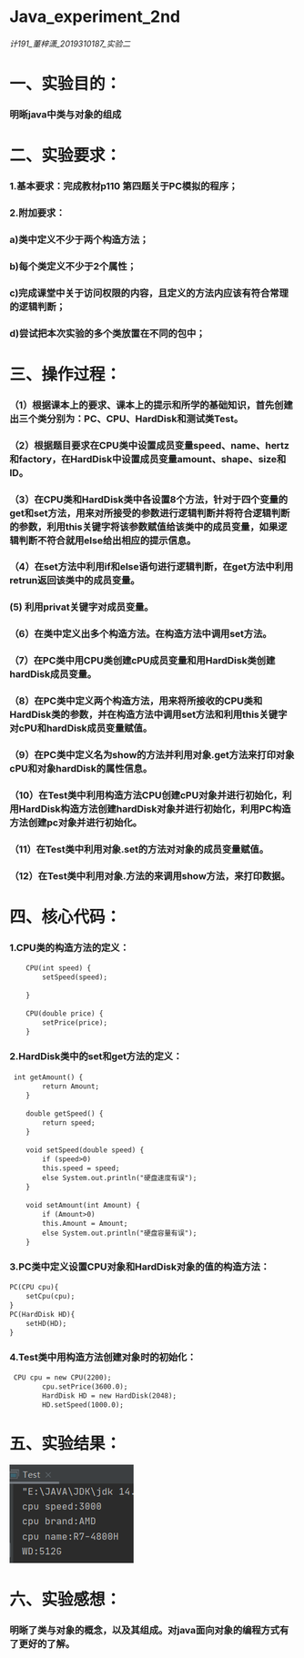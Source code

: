 # Java_experiment_2nd
######  计191_董梓潇_2019310187_实验二
# 一、实验目的：
### 明晰java中类与对象的组成
# 二、实验要求：
### 1.基本要求：完成教材p110 第四题关于PC模拟的程序；
### 2.附加要求：
### a)类中定义不少于两个构造方法；
### b)每个类定义不少于2个属性；
### c)完成课堂中关于访问权限的内容，且定义的方法内应该有符合常理的逻辑判断；
### d)尝试把本次实验的多个类放置在不同的包中；
# 三、操作过程：
### （1）根据课本上的要求、课本上的提示和所学的基础知识，首先创建出三个类分别为：PC、CPU、HardDisk和测试类Test。
### （2）根据题目要求在CPU类中设置成员变量speed、name、hertz和factory，在HardDisk中设置成员变量amount、shape、size和ID。
### （3）在CPU类和HardDisk类中各设置8个方法，针对于四个变量的get和set方法，用来对所接受的参数进行逻辑判断并将符合逻辑判断的参数，利用this关键字将该参数赋值给该类中的成员变量，如果逻辑判断不符合就用else给出相应的提示信息。
### （4）在set方法中利用if和else语句进行逻辑判断，在get方法中利用retrun返回该类中的成员变量。
###  (5) 利用privat关键字对成员变量。
### （6）在类中定义出多个构造方法。在构造方法中调用set方法。
### （7）在PC类中用CPU类创建cPU成员变量和用HardDisk类创建hardDisk成员变量。
### （8）在PC类中定义两个构造方法，用来将所接收的CPU类和HardDisk类的参数，并在构造方法中调用set方法和利用this关键字对cPU和hardDisk成员变量赋值。
### （9）在PC类中定义名为show的方法并利用对象.get方法来打印对象cPU和对象hardDisk的属性信息。
### （10）在Test类中利用构造方法CPU创建cPU对象并进行初始化，利用HardDisk构造方法创建hardDisk对象并进行初始化，利用PC构造方法创建pc对象并进行初始化。
### （11）在Test类中利用对象.set的方法对对象的成员变量赋值。
### （12）在Test类中利用对象.方法的来调用show方法，来打印数据。
# 四、核心代码：
### 1.CPU类的构造方法的定义：
```
    CPU(int speed) {
        setSpeed(speed);

    }

    CPU(double price) {
        setPrice(price);
    }
```
### 2.HardDisk类中的set和get方法的定义：
```
 int getAmount() {
        return Amount;
    }

    double getSpeed() {
        return speed;
    }

    void setSpeed(double speed) {
        if (speed>0)
        this.speed = speed;
        else System.out.println("硬盘速度有误");
    }

    void setAmount(int Amount) {
        if (Amount>0)
        this.Amount = Amount;
        else System.out.println("硬盘容量有误");
    }

```
### 3.PC类中定义设置CPU对象和HardDisk对象的值的构造方法：
```
PC(CPU cpu){
    setCpu(cpu);
}
PC(HardDisk HD){
    setHD(HD);
}
```
### 4.Test类中用构造方法创建对象时的初始化：
```
 CPU cpu = new CPU(2200);
        cpu.setPrice(3600.0);
        HardDisk HD = new HardDisk(2048);
        HD.setSpeed(1000.0);
```
# 五、实验结果：
![实验结果截图](https://github.com/GM-01/JavaExperiment-1/blob/main/62890c8ecddb5118085dd75fca49461.png)
# 六、实验感想：
### 明晰了类与对象的概念，以及其组成。对java面向对象的编程方式有了更好的了解。

